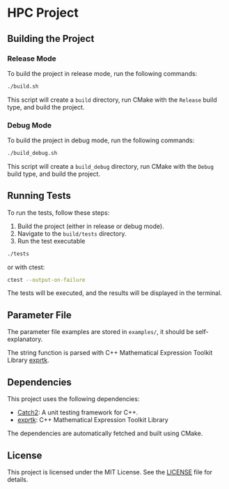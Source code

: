 # HPC Project

## Building the Project

### Release Mode

To build the project in release mode, run the following commands:

```sh
./build.sh
```

This script will create a `build` directory, run CMake with the `Release` build type, and build the project.

### Debug Mode

To build the project in debug mode, run the following commands:

```sh
./build_debug.sh
```

This script will create a `build_debug` directory, run CMake with the `Debug` build type, and build the project.

## Running Tests

To run the tests, follow these steps:

1. Build the project (either in release or debug mode).
2. Navigate to the `build/tests` directory.
3. Run the test executable

```sh
./tests
```
or with ctest:
```sh
ctest --output-on-failure
```

The tests will be executed, and the results will be displayed in the terminal.

## Parameter File

The parameter file examples are stored in `examples/`, it should be self-explanatory.

The string function is parsed with C++ Mathematical Expression Toolkit Library [exprtk](https://github.com/ArashPartow/exprtk/tree/master).

## Dependencies

This project uses the following dependencies:

- [Catch2](https://github.com/catchorg/Catch2): A unit testing framework for C++.
- [exprtk](https://github.com/ArashPartow/exprtk/tree/master): C++ Mathematical Expression Toolkit Library

The dependencies are automatically fetched and built using CMake.

## License

This project is licensed under the MIT License. See the [LICENSE](LICENSE) file for details.